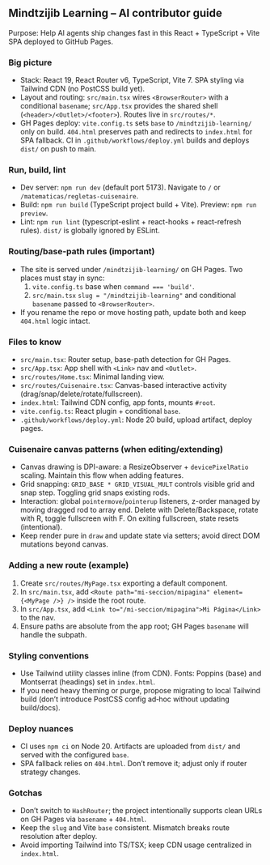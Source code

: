 ## Mindtzijib Learning – AI contributor guide

Purpose: Help AI agents ship changes fast in this React + TypeScript + Vite SPA deployed to GitHub Pages.

### Big picture

- Stack: React 19, React Router v6, TypeScript, Vite 7. SPA styling via Tailwind CDN (no PostCSS build yet).
- Layout and routing: `src/main.tsx` wires `<BrowserRouter>` with a conditional `basename`; `src/App.tsx` provides the shared shell (`<header>/<Outlet>/<footer>`). Routes live in `src/routes/*`.
- GH Pages deploy: `vite.config.ts` sets `base` to `/mindtzijib-learning/` only on build. `404.html` preserves path and redirects to `index.html` for SPA fallback. CI in `.github/workflows/deploy.yml` builds and deploys `dist/` on push to main.

### Run, build, lint

- Dev server: `npm run dev` (default port 5173). Navigate to `/` or `/matematicas/regletas-cuisenaire`.
- Build: `npm run build` (TypeScript project build + Vite). Preview: `npm run preview`.
- Lint: `npm run lint` (typescript-eslint + react-hooks + react-refresh rules). `dist/` is globally ignored by ESLint.

### Routing/base-path rules (important)

- The site is served under `/mindtzijib-learning/` on GH Pages. Two places must stay in sync:
  1. `vite.config.ts` base when `command === 'build'`.
  2. `src/main.tsx` `slug = "/mindtzijib-learning"` and conditional `basename` passed to `<BrowserRouter>`.
- If you rename the repo or move hosting path, update both and keep `404.html` logic intact.

### Files to know

- `src/main.tsx`: Router setup, base-path detection for GH Pages.
- `src/App.tsx`: App shell with `<Link>` nav and `<Outlet>`.
- `src/routes/Home.tsx`: Minimal landing view.
- `src/routes/Cuisenaire.tsx`: Canvas-based interactive activity (drag/snap/delete/rotate/fullscreen).
- `index.html`: Tailwind CDN config, app fonts, mounts `#root`.
- `vite.config.ts`: React plugin + conditional `base`.
- `.github/workflows/deploy.yml`: Node 20 build, upload artifact, deploy pages.

### Cuisenaire canvas patterns (when editing/extending)

- Canvas drawing is DPI-aware: a ResizeObserver + `devicePixelRatio` scaling. Maintain this flow when adding features.
- Grid snapping: `GRID_BASE * GRID_VISUAL_MULT` controls visible grid and snap step. Toggling grid snaps existing rods.
- Interaction: global `pointermove`/`pointerup` listeners, z-order managed by moving dragged rod to array end. Delete with Delete/Backspace, rotate with R, toggle fullscreen with F. On exiting fullscreen, state resets (intentional).
- Keep render pure in `draw` and update state via setters; avoid direct DOM mutations beyond canvas.

### Adding a new route (example)

1. Create `src/routes/MyPage.tsx` exporting a default component.
2. In `src/main.tsx`, add `<Route path="mi-seccion/mipagina" element={<MyPage />} />` inside the root route.
3. In `src/App.tsx`, add `<Link to="/mi-seccion/mipagina">Mi Página</Link>` to the nav.
4. Ensure paths are absolute from the app root; GH Pages `basename` will handle the subpath.

### Styling conventions

- Use Tailwind utility classes inline (from CDN). Fonts: Poppins (base) and Montserrat (headings) set in `index.html`.
- If you need heavy theming or purge, propose migrating to local Tailwind build (don’t introduce PostCSS config ad‑hoc without updating build/docs).

### Deploy nuances

- CI uses `npm ci` on Node 20. Artifacts are uploaded from `dist/` and served with the configured `base`.
- SPA fallback relies on `404.html`. Don’t remove it; adjust only if router strategy changes.

### Gotchas

- Don’t switch to `HashRouter`; the project intentionally supports clean URLs on GH Pages via `basename` + `404.html`.
- Keep the `slug` and Vite `base` consistent. Mismatch breaks route resolution after deploy.
- Avoid importing Tailwind into TS/TSX; keep CDN usage centralized in `index.html`.
